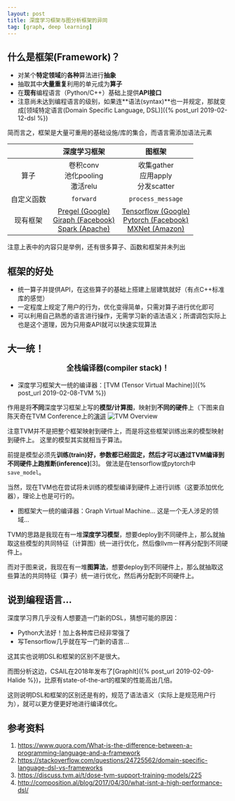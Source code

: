 ```yaml
---
layout: post
title: 深度学习框架与图分析框架的异同
tag: [graph, deep learning]
---
```


## 什么是框架(Framework)？
* 对某个**特定领域**的**各种**算法进行**抽象**
* 抽取其中**大量重复**利用的单元成为**算子**
* 在**现有**编程语言（Python/C++）基础上提供**API接口**
* 注意尚未达到编程语言的级别，如果连**语法(syntax)**也一并规定，那就变成[领域特定语言(Domain Specific Language, DSL)]({% post_url 2019-02-12-dsl %})

简而言之，框架是大量可重用的基础设施/库的集合，而语言需添加语法元素

<!--more-->

| | 深度学习框架 | 图框架 |
| :---: | :---: | :---: |
| 算子 | 卷积conv<br/>池化pooling<br/>激活relu | 收集gather<br/>应用apply<br/>分发scatter |
| 自定义函数 | `forward` | `process_message` |
| 现有框架 | [Pregel (Google)](https://kowshik.github.io/JPregel/)<br/> [Giraph (Facebook)](http://giraph.apache.org/)<br/> [Spark (Apache)](https://spark.apache.org/graphx/) | [Tensorflow (Google)](https://www.tensorflow.org/)<br/> [Pytorch (Facebook)](https://pytorch.org/)<br/> [MXNet (Amazon)](https://mxnet.apache.org/) |

注意上表中的内容只是举例，还有很多算子、函数和框架并未列出

## 框架的好处
* 统一算子并提供API，在这些算子的基础上搭建上层建筑就好（有点C++标准库的感觉）
* 一定程度上规定了用户的行为，优化变得简单，只需对算子进行优化即可
* 可以利用自己熟悉的语言进行操作，无需学习新的语法语义；所谓调包实际上也是这个道理，因为只用查API就可以快速实现算法

## 大一统！

<center><b><p style="font-size:120%">全栈编译器(compiler stack)！</p></b></center>

* 深度学习框架大一统的编译器：[TVM (Tensor Virtual Machine)]({% post_url 2019-02-08-TVM %})

作用是将**不同**深度学习框架上写的**模型/计算图**，映射到**不同的硬件**上（下图来自陈天奇在TVM Conference上的[演讲](https://sampl.cs.washington.edu/tvmconf/slides/Tianqi-Chen-TVM-Stack-Overview.pdf)
![TVM Overview]({{"/assets/images/TVM/TVM-Compiler-Stack.PNG"|absolute_url}})

注意TVM并不是把整个框架映射到硬件上，而是将这些框架训练出来的模型映射到硬件上。
这里的模型其实就相当于算法。

前提是模型必须先**训练(train)**好，参数都已经固定，然后才可以通过TVM编译到不同硬件上跑**推断(inference)**[3]。
做法是在tensorflow或pytorch中`save_model`。

当然，现在TVM也在尝试将未训练的模型编译到硬件上进行训练（这要添加优化器），理论上也是可行的。

* 图框架大一统的编译器：Graph Virtual Machine...
这是一个无人涉足的领域...

TVM的思路是我现在有一堆**深度学习模型**，想要deploy到不同硬件上，那么就抽取这些模型的共同特征（计算图）统一进行优化，然后像llvm一样再分配到不同硬件上。

而对于图来说，我现在有一堆**图算法**，想要deploy到不同硬件上，那么就抽取这些算法的共同特征（算子）统一进行优化，然后再分配到不同硬件上。

## 说到编程语言...
深度学习界几乎没有人想要造一门新的DSL，猜想可能的原因：
* Python大法好！加上各种库已经非常强了
* 写Tensorflow几乎就在写一门新的语言...

这其实也说明DSL和框架的区别不是很大。

而图分析这边，CSAIL在2018年发布了[GraphIt]({% post_url 2019-02-09-Halide %})，比原有state-of-the-art的框架的性能高出几倍。

这则说明DSL和框架的区别还是有的，规范了语法语义（实际上是规范用户行为），就可以更方便更好地进行编译优化。

## 参考资料
1. <https://www.quora.com/What-is-the-difference-between-a-programming-language-and-a-framework>
2. <https://stackoverflow.com/questions/24725562/domain-specific-language-dsl-vs-frameworks>
3. <https://discuss.tvm.ai/t/dose-tvm-support-training-models/225>
4. <http://composition.al/blog/2017/04/30/what-isnt-a-high-performance-dsl/>